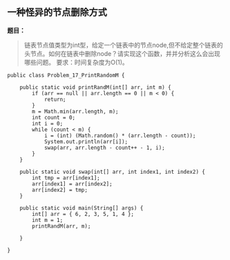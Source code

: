 ## 一种怪异的节点删除方式

**题目：**
>链表节点值类型为int型，给定一个链表中的节点node,但不给定整个链表的头节点。如何在链表中删除node？请实现这个函数，并并分析这么会出现哪些问题。
要求：时间复杂度为O(1)。

```
public class Problem_17_PrintRandomM {

	public static void printRandM(int[] arr, int m) {
		if (arr == null || arr.length == 0 || m < 0) {
			return;
		}
		m = Math.min(arr.length, m);
		int count = 0;
		int i = 0;
		while (count < m) {
			i = (int) (Math.random() * (arr.length - count));
			System.out.println(arr[i]);
			swap(arr, arr.length - count++ - 1, i);
		}
	}

	public static void swap(int[] arr, int index1, int index2) {
		int tmp = arr[index1];
		arr[index1] = arr[index2];
		arr[index2] = tmp;
	}

	public static void main(String[] args) {
		int[] arr = { 6, 2, 3, 5, 1, 4 };
		int m = 1;
		printRandM(arr, m);

	}

}
```
